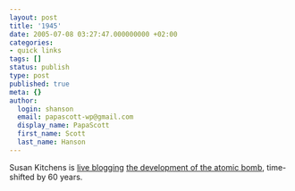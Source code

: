 ```yaml
---
layout: post
title: '1945'
date: 2005-07-08 03:27:47.000000000 +02:00
categories:
- quick links
tags: []
status: publish
type: post
published: true
meta: {}
author:
  login: shanson
  email: papascott-wp@gmail.com
  display_name: PapaScott
  first_name: Scott
  last_name: Hanson
---
```

<p>Susan Kitchens is <a href="http://www.2020hindsight.org/2005/07/07/1945-what-is-this-all-about/">live blogging</a> <a href="http://www.2020hindsight.org/category/1945/" title="1945">the development of the atomic bomb</a>, time-shifted by 60 years.</p>
